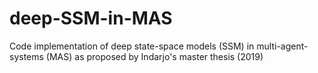 # deep-SSM-in-MAS
Code implementation of deep state-space models (SSM) in multi-agent-systems (MAS) as proposed by Indarjo's master thesis (2019)
